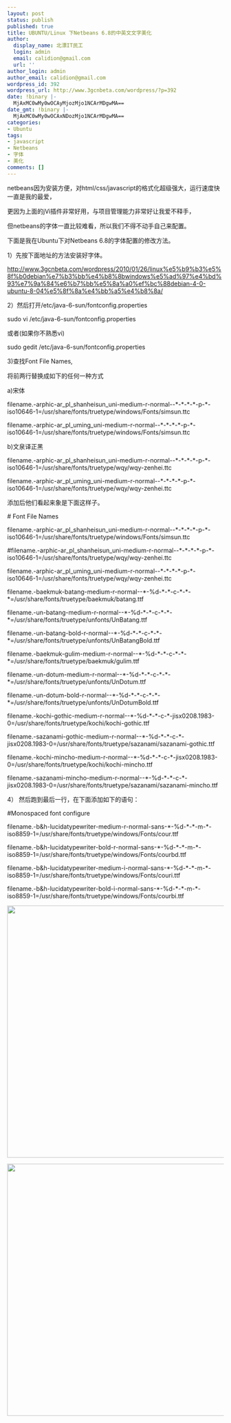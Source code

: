 ```yaml
---
layout: post
status: publish
published: true
title: UBUNTU/Linux 下Netbeans 6.8的中英文文字美化
author:
  display_name: 北漂IT民工
  login: admin
  email: calidion@gmail.com
  url: ''
author_login: admin
author_email: calidion@gmail.com
wordpress_id: 392
wordpress_url: http://www.3gcnbeta.com/wordpress/?p=392
date: !binary |-
  MjAxMC0wMy0wOCAyMjozMjo1NCArMDgwMA==
date_gmt: !binary |-
  MjAxMC0wMy0wOCAxNDozMjo1NCArMDgwMA==
categories:
- Ubuntu
tags:
- javascript
- Netbeans
- 字体
- 美化
comments: []
---
```

<p>netbeans因为安装方便，对html/css/javascript的格式化超级强大，运行速度快一直是我的最爱，</p>
<p>更因为上面的jVi插件非常好用，与项目管理能力非常好让我爱不释手，</p>
<p>但netbeans的字体一直比较难看，所以我们不得不动手自己来配置。</p>
<p>下面是我在Ubuntu下对Netbeans 6.8的字体配置的修改方法。</p>
<p>1）先按下面地址的方法安装好字体。</p>
<p><a href="http://www.3gcnbeta.com/wordpress/2010/01/26/linux%e5%b9%b3%e5%8f%b0debian%e7%b3%bb%e4%b8%8bwindows%e5%ad%97%e4%bd%93%e7%9a%84%e6%b7%bb%e5%8a%a0%ef%bc%88debian-4-0-ubuntu-8-04%e5%8f%8a%e4%bb%a5%e4%b8%8a/" target="_blank">http://www.3gcnbeta.com/wordpress/2010/01/26/linux%e5%b9%b3%e5%8f%b0debian%e7%b3%bb%e4%b8%8bwindows%e5%ad%97%e4%bd%93%e7%9a%84%e6%b7%bb%e5%8a%a0%ef%bc%88debian-4-0-ubuntu-8-04%e5%8f%8a%e4%bb%a5%e4%b8%8a/</a></p>
<p>2）然后打开/etc/java-6-sun/fontconfig.properties</p>
<p>sudo vi /etc/java-6-sun/fontconfig.properties</p>
<p>或者(如果你不熟悉vi)</p>
<p>sudo gedit /etc/java-6-sun/fontconfig.properties</p>
<p>3)查找Font File Names,</p>
<p>将前两行替换成如下的任何一种方式</p>
<p>a)宋体</p>
<div id="_mcePaste">filename.-arphic-ar_pl_shanheisun_uni-medium-r-normal--*-*-*-*-p-*-iso10646-1=/usr/share/fonts/truetype/windows/Fonts/simsun.ttc</div></p>
<div id="_mcePaste">filename.-arphic-ar_pl_uming_uni-medium-r-normal--*-*-*-*-p-*-iso10646-1=/usr/share/fonts/truetype/windows/Fonts/simsun.ttc</div></p>
<div>b)文泉译正黑</div></p>
<div id="_mcePaste">filename.-arphic-ar_pl_shanheisun_uni-medium-r-normal--*-*-*-*-p-*-iso10646-1=/usr/share/fonts/truetype/wqy/wqy-zenhei.ttc</div></p>
<div id="_mcePaste">filename.-arphic-ar_pl_uming_uni-medium-r-normal--*-*-*-*-p-*-iso10646-1=/usr/share/fonts/truetype/wqy/wqy-zenhei.ttc</div></p>
<div>添加后他们看起来象是下面这样子。</div></p>
<div id="_mcePaste"># Font File Names</div></p>
<div id="_mcePaste">filename.-arphic-ar_pl_shanheisun_uni-medium-r-normal--*-*-*-*-p-*-iso10646-1=/usr/share/fonts/truetype/windows/Fonts/simsun.ttc</div></p>
<div id="_mcePaste">#filename.-arphic-ar_pl_shanheisun_uni-medium-r-normal--*-*-*-*-p-*-iso10646-1=/usr/share/fonts/truetype/wqy/wqy-zenhei.ttc</div></p>
<div id="_mcePaste">filename.-arphic-ar_pl_uming_uni-medium-r-normal--*-*-*-*-p-*-iso10646-1=/usr/share/fonts/truetype/wqy/wqy-zenhei.ttc</div></p>
<div id="_mcePaste">filename.-baekmuk-batang-medium-r-normal--*-%d-*-*-c-*-*-*=/usr/share/fonts/truetype/baekmuk/batang.ttf</div></p>
<div id="_mcePaste">filename.-un-batang-medium-r-normal--*-%d-*-*-c-*-*-*=/usr/share/fonts/truetype/unfonts/UnBatang.ttf</div></p>
<div id="_mcePaste">filename.-un-batang-bold-r-normal--*-%d-*-*-c-*-*-*=/usr/share/fonts/truetype/unfonts/UnBatangBold.ttf</div></p>
<div id="_mcePaste">filename.-baekmuk-gulim-medium-r-normal--*-%d-*-*-c-*-*-*=/usr/share/fonts/truetype/baekmuk/gulim.ttf</div></p>
<div id="_mcePaste">filename.-un-dotum-medium-r-normal--*-%d-*-*-c-*-*-*=/usr/share/fonts/truetype/unfonts/UnDotum.ttf</div></p>
<div id="_mcePaste">filename.-un-dotum-bold-r-normal--*-%d-*-*-c-*-*-*=/usr/share/fonts/truetype/unfonts/UnDotumBold.ttf</div></p>
<div id="_mcePaste">filename.-kochi-gothic-medium-r-normal--*-%d-*-*-c-*-jisx0208.1983-0=/usr/share/fonts/truetype/kochi/kochi-gothic.ttf</div></p>
<div id="_mcePaste">filename.-sazanami-gothic-medium-r-normal--*-%d-*-*-c-*-jisx0208.1983-0=/usr/share/fonts/truetype/sazanami/sazanami-gothic.ttf</div></p>
<div id="_mcePaste">filename.-kochi-mincho-medium-r-normal--*-%d-*-*-c-*-jisx0208.1983-0=/usr/share/fonts/truetype/kochi/kochi-mincho.ttf</div></p>
<div id="_mcePaste">filename.-sazanami-mincho-medium-r-normal--*-%d-*-*-c-*-jisx0208.1983-0=/usr/share/fonts/truetype/sazanami/sazanami-mincho.ttf</div></p>
<div>4） 然后跑到最后一行，在下面添加如下的语句：</div></p>
<div id="_mcePaste">#Monospaced font configure</div></p>
<div id="_mcePaste">filename.-b&amp;h-lucidatypewriter-medium-r-normal-sans-*-%d-*-*-m-*-iso8859-1=/usr/share/fonts/truetype/windows/Fonts/cour.ttf</div></p>
<div id="_mcePaste">filename.-b&amp;h-lucidatypewriter-bold-r-normal-sans-*-%d-*-*-m-*-iso8859-1=/usr/share/fonts/truetype/windows/Fonts/courbd.ttf</div></p>
<div id="_mcePaste">filename.-b&amp;h-lucidatypewriter-medium-i-normal-sans-*-%d-*-*-m-*-iso8859-1=/usr/share/fonts/truetype/windows/Fonts/couri.ttf</div></p>
<div id="_mcePaste">filename.-b&amp;h-lucidatypewriter-bold-i-normal-sans-*-%d-*-*-m-*-iso8859-1=/usr/share/fonts/truetype/windows/Fonts/courbi.ttf</div></p>
<div></div></p>
<div><a href="http://www.3gcnbeta.com/wordpress/wp-content/uploads/2010/03/Screenshot-ipbook-NetBeans-IDE-6.8.png"><img class="aligncenter size-full wp-image-396" title="Screenshot-ipbook - NetBeans IDE 6.8" src="http://www.3gcnbeta.com/wordpress/wp-content/uploads/2010/03/Screenshot-ipbook-NetBeans-IDE-6.8.png" alt="" width="777" height="585" /></a></div></p>
<div><a href="http://www.3gcnbeta.com/wordpress/wp-content/uploads/2010/03/Screenshot-NetBeans-IDE-6.8.png"><img class="aligncenter size-full wp-image-395" title="Screenshot-NetBeans IDE 6.8" src="http://www.3gcnbeta.com/wordpress/wp-content/uploads/2010/03/Screenshot-NetBeans-IDE-6.8.png" alt="" width="777" height="585" /></a></div></p>
